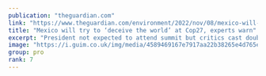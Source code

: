 ```yaml
---
publication: "theguardian.com"
link: "https://www.theguardian.com/environment/2022/nov/08/mexico-will-try-to-deceive-the-world-at-cop27-experts-warn"
title: "Mexico will try to ‘deceive the world’ at Cop27, experts warn"
excerpt: "President not expected to attend summit but critics cast doubt on veracity of pledges the country could make"
image: "https://i.guim.co.uk/img/media/4589469167e7917aa22b38265e4d765ed84070d6/0_0_5276_3166/master/5276.jpg?width=1200&height=630&quality=85&auto=format&fit=crop&overlay-align=bottom%2Cleft&overlay-width=100p&overlay-base64=L2ltZy9zdGF0aWMvb3ZlcmxheXMvdGctZGVmYXVsdC5wbmc&enable=upscale&s=bac38db0ffc43a2608a87fe13d526521"
group: pro
rank: 7
---
```

